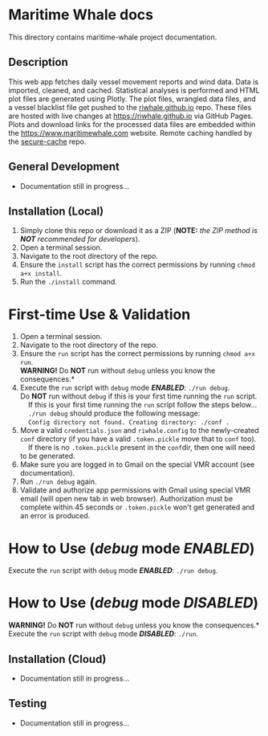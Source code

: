 # Maritime Whale docs

This directory contains maritime-whale project documentation.

## Description

This web app fetches daily vessel movement reports and wind data. Data is imported, cleaned, and cached. Statistical analyses is performed and HTML plot files are generated using Plotly. The plot files, wrangled data files, and a vessel blacklist file get pushed to the [riwhale.github.io](https://github.com/riwhale/riwhale.github.io/) repo. These files are hosted with live changes at https://riwhale.github.io via GitHub Pages. Plots and download links for the processed data files are embedded within the https://www.maritimewhale.com website. Remote caching handled by the [secure-cache](https://github.com/riwhale/secure-cache) repo.

## General Development

* Documentation still in progress...

## Installation (Local)

1. Simply clone this repo or download it as a ZIP (**NOTE:** _the ZIP method is **NOT** recommended for developers_).
2. Open a terminal session.
3. Navigate to the root directory of the repo.
4. Ensure the `install` script has the correct permissions by running `chmod a+x install`.
5. Run the `./install` command.

# First-time Use & Validation
1. Open a terminal session.
2. Navigate to the root directory of the repo.
3. Ensure the `run` script has the correct permissions by running `chmod a+x run`.<br/>
**WARNING!** Do **NOT** run without `debug` unless you know the consequences.*<br/>
4. Execute the `run` script with `debug` mode **_ENABLED_**: `./run debug`.<br/>
Do **NOT** run without `debug` if this is your first time running the `run` script.<br/>
&nbsp;&nbsp;&nbsp;&nbsp;If this is your first time running the `run` script follow the steps below...<br/>
&nbsp;&nbsp;&nbsp;&nbsp;`./run debug` should produce the following message:<br/>
&nbsp;&nbsp;&nbsp;&nbsp;`Config directory not found. Creating directory: ./conf .`<br/>
5. Move a valid `credentials.json` and `riwhale.config` to the newly-created `conf` directory (if you have a valid `.token.pickle` move that to `conf` too).<br/>
&nbsp;&nbsp;&nbsp;&nbsp;If there is no `.token.pickle` present in the `conf`dir, then one will need to be generated.
6. Make sure you are logged in to Gmail on the special VMR account (see documentation).
7. Run `./run debug` again.
8. Validate and authorize app permissions with Gmail using special VMR email (will open new tab in web browser). Authorization must be complete within 45 seconds or `.token.pickle` won't get generated and an error is produced.

# How to Use (_debug_ mode _ENABLED_)
Execute the `run` script with `debug` mode **_ENABLED_**: `./run debug`.

# How to Use (_debug_ mode _DISABLED_)
**WARNING!** Do **NOT** run without `debug` unless you know the consequences.*<br/>
Execute the `run` script with `debug` mode **_DISABLED_**: `./run`.


## Installation (Cloud)

* Documentation still in progress...

## Testing

* Documentation still in progress...
